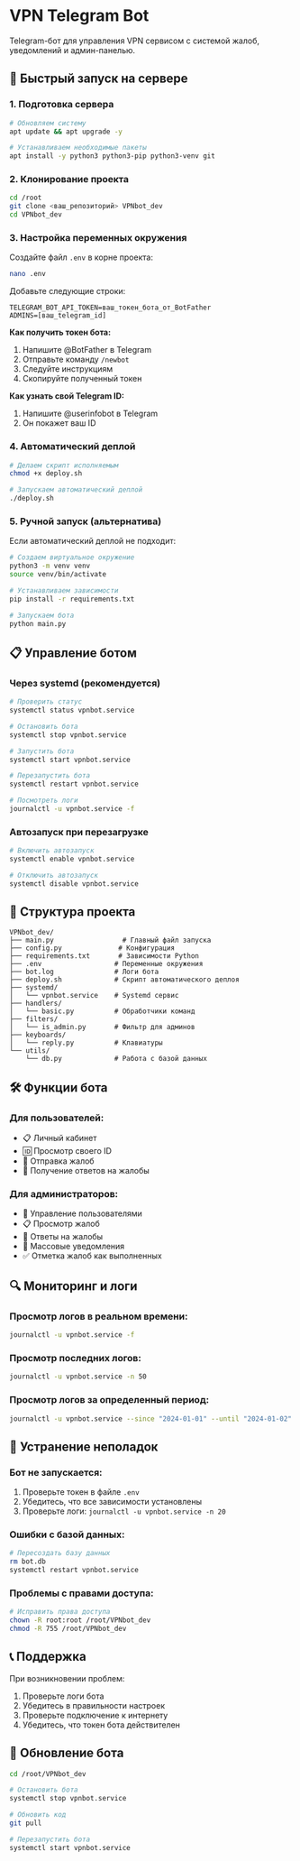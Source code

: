 # VPN Telegram Bot

Telegram-бот для управления VPN сервисом с системой жалоб, уведомлений и админ-панелью.

## 🚀 Быстрый запуск на сервере

### 1. Подготовка сервера

```bash
# Обновляем систему
apt update && apt upgrade -y

# Устанавливаем необходимые пакеты
apt install -y python3 python3-pip python3-venv git
```

### 2. Клонирование проекта

```bash
cd /root
git clone <ваш_репозиторий> VPNbot_dev
cd VPNbot_dev
```

### 3. Настройка переменных окружения

Создайте файл `.env` в корне проекта:

```bash
nano .env
```

Добавьте следующие строки:

```env
TELEGRAM_BOT_API_TOKEN=ваш_токен_бота_от_BotFather
ADMINS=[ваш_telegram_id]
```

**Как получить токен бота:**
1. Напишите @BotFather в Telegram
2. Отправьте команду `/newbot`
3. Следуйте инструкциям
4. Скопируйте полученный токен

**Как узнать свой Telegram ID:**
1. Напишите @userinfobot в Telegram
2. Он покажет ваш ID

### 4. Автоматический деплой

```bash
# Делаем скрипт исполняемым
chmod +x deploy.sh

# Запускаем автоматический деплой
./deploy.sh
```

### 5. Ручной запуск (альтернатива)

Если автоматический деплой не подходит:

```bash
# Создаем виртуальное окружение
python3 -m venv venv
source venv/bin/activate

# Устанавливаем зависимости
pip install -r requirements.txt

# Запускаем бота
python main.py
```

## 📋 Управление ботом

### Через systemd (рекомендуется)

```bash
# Проверить статус
systemctl status vpnbot.service

# Остановить бота
systemctl stop vpnbot.service

# Запустить бота
systemctl start vpnbot.service

# Перезапустить бота
systemctl restart vpnbot.service

# Посмотреть логи
journalctl -u vpnbot.service -f
```

### Автозапуск при перезагрузке

```bash
# Включить автозапуск
systemctl enable vpnbot.service

# Отключить автозапуск
systemctl disable vpnbot.service
```

## 🔧 Структура проекта

```
VPNbot_dev/
├── main.py                 # Главный файл запуска
├── config.py              # Конфигурация
├── requirements.txt       # Зависимости Python
├── .env                  # Переменные окружения
├── bot.log               # Логи бота
├── deploy.sh             # Скрипт автоматического деплоя
├── systemd/
│   └── vpnbot.service    # Systemd сервис
├── handlers/
│   └── basic.py          # Обработчики команд
├── filters/
│   └── is_admin.py       # Фильтр для админов
├── keyboards/
│   └── reply.py          # Клавиатуры
└── utils/
    └── db.py             # Работа с базой данных
```

## 🛠️ Функции бота

### Для пользователей:
- 📋 Личный кабинет
- 🆔 Просмотр своего ID
- 📝 Отправка жалоб
- 📩 Получение ответов на жалобы

### Для администраторов:
- 👥 Управление пользователями
- 📋 Просмотр жалоб
- 💬 Ответы на жалобы
- 📢 Массовые уведомления
- ✅ Отметка жалоб как выполненных

## 🔍 Мониторинг и логи

### Просмотр логов в реальном времени:
```bash
journalctl -u vpnbot.service -f
```

### Просмотр последних логов:
```bash
journalctl -u vpnbot.service -n 50
```

### Просмотр логов за определенный период:
```bash
journalctl -u vpnbot.service --since "2024-01-01" --until "2024-01-02"
```

## 🚨 Устранение неполадок

### Бот не запускается:
1. Проверьте токен в файле `.env`
2. Убедитесь, что все зависимости установлены
3. Проверьте логи: `journalctl -u vpnbot.service -n 20`

### Ошибки с базой данных:
```bash
# Пересоздать базу данных
rm bot.db
systemctl restart vpnbot.service
```

### Проблемы с правами доступа:
```bash
# Исправить права доступа
chown -R root:root /root/VPNbot_dev
chmod -R 755 /root/VPNbot_dev
```

## 📞 Поддержка

При возникновении проблем:
1. Проверьте логи бота
2. Убедитесь в правильности настроек
3. Проверьте подключение к интернету
4. Убедитесь, что токен бота действителен

## 🔄 Обновление бота

```bash
cd /root/VPNbot_dev

# Остановить бота
systemctl stop vpnbot.service

# Обновить код
git pull

# Перезапустить бота
systemctl start vpnbot.service
```
